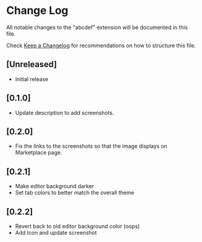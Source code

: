 # Change Log

All notable changes to the "abcdef" extension will be documented in this file.

Check [Keep a Changelog](http://keepachangelog.com/) for recommendations on how to structure this file.

## [Unreleased]

- Initial release

## [0.1.0]

- Update description to add screenshots.

## [0.2.0]

- Fix the links to the screenshots so that the image displays on Marketplace page.

## [0.2.1]

- Make editor background darker
- Set tab colors to better match the overall theme

## [0.2.2]

- Revert back to old editor background color (oops)
- Add Icon and update screenshot
